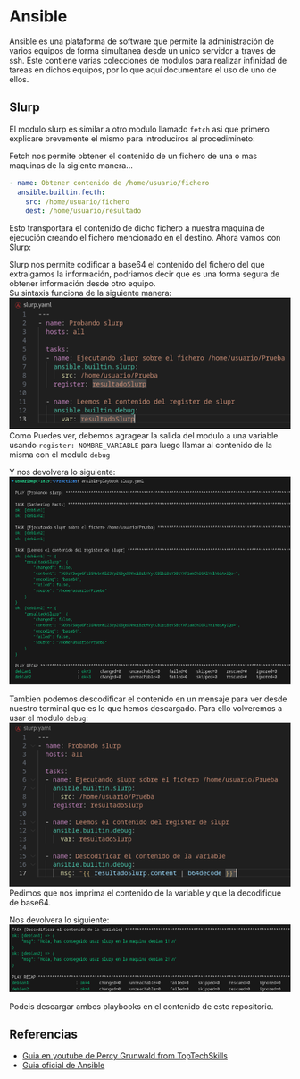 # Ansible
Ansible es una plataforma de software que permite la administración de varios equipos de forma simultanea desde un unico servidor a traves de ssh. Este contiene varias colecciones de modulos para realizar infinidad de tareas en dichos equipos, por lo que aquí documentare el uso de uno de ellos.

## Slurp
El modulo slurp es similar a otro modulo llamado `fetch` asi que primero explicare brevemente el mismo para introduciros al procedimineto:  

Fetch nos permite obtener el contenido de un fichero de una o mas maquinas de la sigiente manera...
  ```yaml
  - name: Obtener contenido de /home/usuario/fichero
    ansible.builtin.fecth:
      src: /home/usuario/fichero
      dest: /home/usuario/resultado
  ```
Esto transportara el contenido de dicho fichero a nuestra maquina de ejecución creando el fichero mencionado en el destino. Ahora vamos con Slurp:  

Slurp nos permite codificar a base64 el contenido del fichero del que extraigamos la información, podriamos decir que es una forma segura de obtener información desde otro equipo.  
Su sintaxis funciona de la siguiente manera:  
![ComandoSlurp1.PNG](/img/ComandoSlurp1.png)  
Como Puedes ver, debemos agragear la salida del modulo a una variable usando `register: NOMBRE_VARIABLE` para luego llamar al contenido de la misma con el modulo `debug`

Y nos devolvera lo siguiente:  
![ResultadoSlurp1.PNG](/img/ResultadoSlurp1.png)

Tambien podemos descodificar el contenido en un mensaje para ver desde nuestro terminal que es lo que hemos descargado. Para ello volveremos a usar el modulo `debug`:  
![ComandoSlurp2.PNG](/img/ComandoSlurp2.png)  
Pedimos que nos imprima el contenido de la variable y que la decodifique de base64.  

Nos devolvera lo siguiente:  
![ResultadoSlurp2.PNG](/img/ResultadoSlurp2.png)  

Podeis descargar ambos playbooks en el contenido de este repositorio.
## Referencias
- [Guia en youtube de Percy Grunwald from TopTechSkills](https://www.youtube.com/watch?v=fXmPZNacitE)  
- [Guia oficial de Ansible](https://docs.ansible.com/ansible/latest/collections/ansible/builtin/slurp_module.html#ansible-collections-ansible-builtin-slurp-module)
